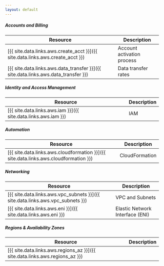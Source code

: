 ```yaml
---
layout: default
---
```


##### Accounts and Billing

Resource | Description
---------|------------
[{{ site.data.links.aws.create_acct }}]({{ site.data.links.aws.create_acct }}) | Account activation process
[{{ site.data.links.aws.data_transfer }}]({{ site.data.links.aws.data_transfer }}) | Data transfer rates


##### Identity and Access Management
Resource | Description
---------|------------
[{{ site.data.links.aws.iam }}]({{ site.data.links.aws.iam }}) | IAM


##### Automation
Resource | Description
---------|------------
[{{ site.data.links.aws.cloudformation }}]({{ site.data.links.aws.cloudformation }}) | CloudFormation


##### Networking
Resource | Description
---------|------------
[{{ site.data.links.aws.vpc_subnets }}]({{ site.data.links.aws.vpc_subnets }}) | VPC and Subnets
[{{ site.data.links.aws.eni }}]({{ site.data.links.aws.eni }}) | Elastic Network Interface (ENI)


##### Regions & Availability Zones
Resource | Description
---------|------------
[{{ site.data.links.aws.regions_az }}]({{ site.data.links.aws.regions_az }}) | 
